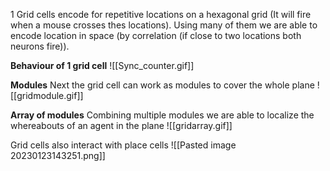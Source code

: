 1 Grid cells encode for repetitive locations on a hexagonal grid (It will fire when a mouse crosses thes locations). Using many of them we are able to encode location in space (by correlation (if close to two locations both neurons fire)). 

**Behaviour of 1 grid cell**
![[Sync_counter.gif]]

**Modules**
Next the grid cell can work as modules to cover the whole plane
![[gridmodule.gif]]

**Array of modules**
Combining multiple modules we are able to localize the whereabouts of an agent in the plane
![[gridarray.gif]]

Grid cells also interact with place cells
![[Pasted image 20230123143251.png]]
